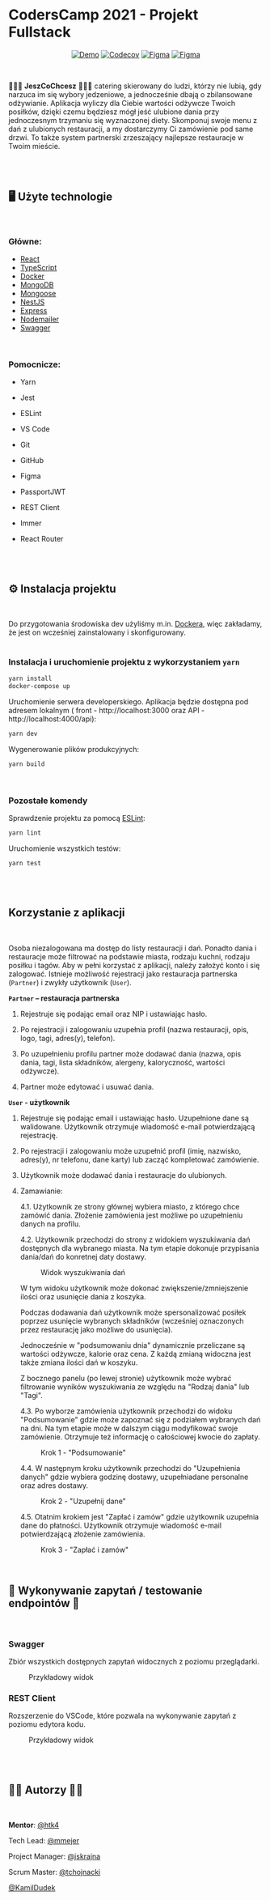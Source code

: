 # CodersCamp 2021 - Projekt Fullstack

<div align="center">

[![Demo](https://img.shields.io/badge/-demo-green?logo=github)](https://coderscamp2021-hk-fullstack.herokuapp.com/)
[![Codecov](https://img.shields.io/codecov/c/github/CodersCamp2021-HK/CodersCamp2021.Project.Fullstack?logo=codecov)](https://app.codecov.io/gh/CodersCamp2021-HK/CodersCamp2021.Project.Fullstack)
[![Figma](https://img.shields.io/badge/-figJam-violet?logo=figJam)](https://www.figma.com/file/51gzaCTbilz6X9r0PZxmhX/Project.Fullstack?node-id=0%3A1)
[![Figma](https://img.shields.io/badge/-figma-blue?logo=figma)](https://www.figma.com/file/Cwxh4WHHLxBhhyxJQIgsI9/Project.Fullstack?node-id=0%3A1)

</div>

<br/>

<p>
🍲🍝🍜 <strong>JeszCoChcesz</strong> 🍲🍝🍜 catering skierowany do ludzi, którzy nie lubią, gdy narzuca im się wybory jedzeniowe, a jednocześnie dbają o zbilansowane odżywianie. Aplikacja wyliczy dla Ciebie wartości odżywcze Twoich posiłków, dzięki czemu będziesz mógł jeść ulubione dania przy jednoczesnym trzymaniu się wyznaczonej diety. Skomponuj swoje menu z dań z ulubionych restauracji, a my dostarczymy Ci zamówienie pod same drzwi. To także system partnerski zrzeszający najlepsze restauracje w Twoim mieście.</p>

<br/>
<br/>

## 🖥️ Użyte technologie

<br/>

### Główne:

- [React](https://pl.reactjs.org/)
- [TypeScript](https://www.typescriptlang.org/docs/)
- [Docker](https://docs.docker.com/get-docker/)
- [MongoDB](https://www.mongodb.com/)
- [Mongoose](https://mongoosejs.com/)
- [NestJS](https://nestjs.com/)
- [Express](https://expressjs.com/)
- [Nodemailer](https://nodemailer.com/)
- [Swagger](https://swagger.io/tools/swaggerhub)

<br/>

### Pomocnicze:

- Yarn
- Jest
- ESLint
- VS Code
- Git
- GitHub
- Figma
- PassportJWT
- REST Client
- Immer
- React Router

  <br/>
  <br/>

## ⚙️ Instalacja projektu

<br/>

Do przygotowania środowiska dev użyliśmy m.in. [Dockera](https://docs.docker.com/get-docker/), więc zakładamy, że jest on wcześniej zainstalowany i skonfigurowany.
<br/>
<br/>

### Instalacja i uruchomienie projektu z wykorzystaniem `yarn`

```bash
yarn install
docker-compose up
```

Uruchomienie serwera developerskiego. Aplikacja będzie dostępna pod adresem lokalnym ( front - http://localhost:3000 oraz API - http://localhost:4000/api):

```bash
yarn dev
```

Wygenerowanie plików produkcyjnych:

```bash
yarn build
```

<br/>

### Pozostałe komendy

Sprawdzenie projektu za pomocą [ESLint](https://eslint.org/):

```bash
yarn lint
```

Uruchomienie wszystkich testów:

```bash
yarn test
```

<br/>
<br/>

## Korzystanie z aplikacji

<br/>

Osoba niezalogowana ma dostęp do listy restauracji i dań. Ponadto dania i restauracje może filtrować na podstawie miasta, rodzaju kuchni, rodzaju posiłku i tagów.
Aby w pełni korzystać z aplikacji, należy założyć konto i się zalogować. Istnieje możliwość rejestracji jako restauracja partnerska (`Partner`) i zwykły użytkownik (`User`).

**`Partner` – restauracja partnerska**

1. Rejestruje się podając email oraz NIP i ustawiając hasło.

2. Po rejestracji i zalogowaniu uzupełnia profil (nazwa restauracji, opis, logo, tagi, adres(y), telefon).

3. Po uzupełnieniu profilu partner może dodawać dania (nazwa, opis dania, tagi, lista składników, alergeny, kaloryczność, wartości odżywcze).

4. Partner może edytować i usuwać dania.

**`User` - użytkownik**

1. Rejestruje się podając email i ustawiając hasło. Uzupełnione dane są walidowane. Użytkownik otrzymuje wiadomość e-mail potwierdzającą rejestrację.

2. Po rejestracji i zalogowaniu może uzupełnić profil (imię, nazwisko, adres(y), nr telefonu, dane karty) lub zacząć kompletować zamówienie.

3. Użytkownik może dodawać dania i restauracje do ulubionych.

4. Zamawianie:

   4.1. Użytkownik ze strony głównej wybiera miasto, z którego chce zamówić dania. Złożenie zamówienia jest możliwe po uzupełnieniu danych na profilu.

   4.2. Użytkownik przechodzi do strony z widokiem wyszukiwania dań dostępnych dla wybranego miasta. Na tym etapie dokonuje przypisania dania/dań do konretnej daty dostawy.
   <figure>
    <img src="./docs/search_view.png" alt="">
    <figcaption>Widok wyszukiwania dań</figcaption>
    </figure>
   
    W tym widoku użytkownik może dokonać zwiększenie/zmniejszenie ilości oraz usunięcie dania z koszyka. 

    Podczas dodawania dań użytkownik może spersonalizować posiłek poprzez usunięcie wybranych składników (wcześniej oznaczonych przez restaurację jako możliwe do usunięcia).
   
    Jednocześnie w "podsumowaniu dnia" dynamicznie przeliczane są wartości odżywcze, kalorie oraz cena. Z każdą zmianą widoczna jest także zmiana ilości dań w koszyku.

    Z bocznego panelu (po lewej stronie) użytkownik może wybrać filtrowanie wyników wyszukiwania ze względu na "Rodzaj dania" lub "Tagi".
   
   4.3. Po wyborze zamówienia użytkownik przechodzi do widoku "Podsumowanie" gdzie może zapoznać się z podziałem wybranych dań na dni. Na tym etapie może w dalszym ciągu modyfikować swoje zamówienie. Otrzymuje też informację o całościowej kwocie do zapłaty.

    <figure>
    <img src="./docs/step1.png" alt="">
    <figcaption>Krok 1 - "Podsumowanie"</figcaption>
    </figure>

   4.4. W następnym kroku użytkownik przechodzi do "Uzupełnienia danych" gdzie wybiera godzinę dostawy, uzupełniadane personalne oraz adres dostawy.

    <figure>
    <img src="./docs/step2.png" alt="">
    <figcaption>Krok 2 - "Uzupełnij dane"</figcaption>
    </figure>

   4.5. Otatnim krokiem jest "Zapłać i zamów" gdzie użytkownik uzupełnia dane do płatności. Użytkownik otrzymuje wiadomość e-mail potwierdzającą złożenie zamówienia.

    <figure>
    <img src="./docs/step3.png" alt="">
    <figcaption>Krok 3 - "Zapłać i zamów"</figcaption>
    </figure>

<br/>


## 📢 Wykonywanie zapytań / testowanie endpointów 📣

<br/>

### Swagger

Zbiór wszystkich dostępnych zapytań widocznych z poziomu przeglądarki.
<br/>

<figure>
    <img src="./docs/swagger.png" alt="">
    <figcaption>Przykładowy widok</figcaption>
</figure>

### REST Client

Rozszerzenie do VSCode, które pozwala na wykonywanie zapytań z poziomu edytora kodu.
<br/>

<figure>
    <img src="./docs/rest_client.png" alt="">
    <figcaption>Przykładowy widok</figcaption>
</figure>

<br/>
<br/>

## 👨‍💻 Autorzy 👩‍💻

<br/>

**Mentor**: [@htk4](https://github.com/htk4)

Tech Lead: [@mmejer](https://github.com/mmejer)

Project Manager: [@jskrajna](https://github.com/jskrajna)

Scrum Master: [@tchojnacki](https://github.com/tchojnacki)

[@KamilDudek](https://github.com/KamilDudek)

